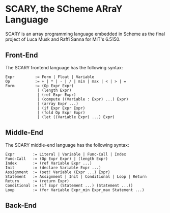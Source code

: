 # SCARY, the SCheme ARraY Language

SCARY is an array programming language embedded in Scheme as the final project of Luca Musk and Raffi Sanna for MIT's 6.5150.

## Front-End

The SCARY frontend language has the following syntax:

```
Expr         := Form | Float | Variable
Op           := + | * | - | / | min | max | < | > | =
Form         := (Op Expr Expr)
              | (length Expr)
              | (ref Expr Expr)
              | (compute ((Variable : Expr) ...) Expr)
              | (array Expr ...)
              | (if Expr Expr Expr)
              | (fold Op Expr Expr)
              | (let ((Variable Expr) ...) Expr)
```

## Middle-End

The SCARY middle-end language has the following syntax:

```
Expr        := Literal | Variable | Func-Call | Index
Func-Call   := (Op Expr Expr) | (length Expr)
Index       := (ref Variable Expr ...)
Init        := (declare Variable Expr ...)
Assignment  := (set! Variable (Expr ...) Expr)
Statement   := Assignment | Init | Conditional | Loop | Return
Return      := (return Expr)
Conditional := (if Expr (Statement ...) (Statement ...))
Loop        := (for Variable Expr_min Expr_max Statement ...)
```

## Back-End
